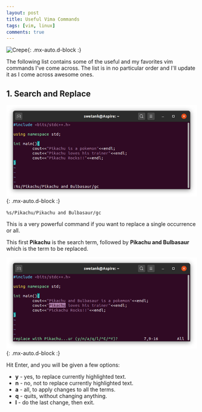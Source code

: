 ```yaml
---
layout: post
title: Useful Vima Commands 
tags: [vim, linux]
comments: true
---
```


![Crepe](https://www.vim.org/images/vim_on_fire.gif){: .mx-auto.d-block :}

The following list contains some of the useful and my favorites vim commands I've come across. The list is in no particular order and I'll update it as I come across awesome ones. 

## 1. Search and Replace


![Crepe](/assets/img/posts/1/find-replace-command.png){: .mx-auto.d-block :}

~~~
%s/Pikachu/Pikachu and Bulbasaur/gc
~~~

This is a very powerful command if you want to replace a single occurrence or all.

This first **Pikachu** is the search term, followed by **Pikachu and Bulbasaur** which is the term to be replaced.

![Crepe](/assets/img/posts/1/replace-with-pikachu.png){: .mx-auto.d-block :}

Hit Enter, and you will be given a few options:
*   **y** - yes, to replace currently highlighted text.
*   **n** - no, not to replace currently highlighted text.
*   **a** - all, to apply changes to all the terms.
*   **q** - quits, without changing anything.
*   **l** - do the last change, then exit.



